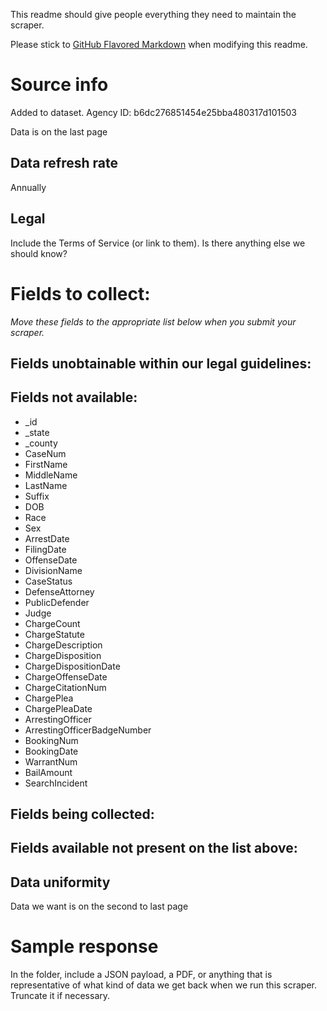 This readme should give people everything they need to maintain the scraper.

Please stick to [GitHub Flavored Markdown](https://guides.github.com/features/mastering-markdown/) when modifying this readme.  

# Source info
Added to dataset. Agency ID: b6dc276851454e25bba480317d101503

Data is on the last page

## Data refresh rate
Annually

## Legal
Include the Terms of Service (or link to them). Is there anything else we should know?

# Fields to collect:
_Move these fields to the appropriate list below when you submit your scraper._


## Fields unobtainable within our legal guidelines:

## Fields not available:
* _id
* _state
* _county
* CaseNum
* FirstName
* MiddleName
* LastName
* Suffix
* DOB
* Race
* Sex
* ArrestDate
* FilingDate
* OffenseDate
* DivisionName
* CaseStatus
* DefenseAttorney
* PublicDefender
* Judge
* ChargeCount
* ChargeStatute
* ChargeDescription
* ChargeDisposition
* ChargeDispositionDate
* ChargeOffenseDate
* ChargeCitationNum
* ChargePlea
* ChargePleaDate
* ArrestingOfficer
* ArrestingOfficerBadgeNumber
* BookingNum
* BookingDate
* WarrantNum
* BailAmount
* SearchIncident

## Fields being collected:

## Fields available not present on the list above:

## Data uniformity

  Data we want is on the second to last page

# Sample response
In the folder, include a JSON payload, a PDF, or anything that is representative of what kind of data we get back when we run this scraper. Truncate it if necessary.
